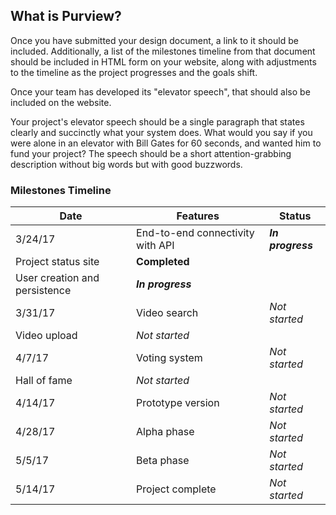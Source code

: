 ## What is Purview?

Once you have submitted your design document, a link to it should be included. Additionally, a list of the milestones timeline from that document should be included in HTML form on your website, along with adjustments to the timeline as the project progresses and the goals shift.

Once your team has developed its "elevator speech", that should also be included on the website.

Your project's elevator speech should be a single paragraph that states clearly and succinctly what your system does. What would you say if you were alone in an elevator with Bill Gates for 60 seconds, and wanted him to fund your project? The speech should be a short attention-grabbing description without big words but with good buzzwords.

### Milestones Timeline

 Date | Features | Status 
 --- | --- | ---
 3/24/17 | End-to-end connectivity with API | __*In progress*__
 | Project status site | **Completed**
 | User creation and persistence | __*In progress*__
 3/31/17 | Video search | *Not started*
 | Video upload | *Not started*
 4/7/17 | Voting system | *Not started*
 | Hall of fame | *Not started*
 4/14/17 | Prototype version | *Not started*
 4/28/17 | Alpha phase | *Not started*
 5/5/17 | Beta phase | *Not started*
 5/14/17 | Project complete | *Not started*

